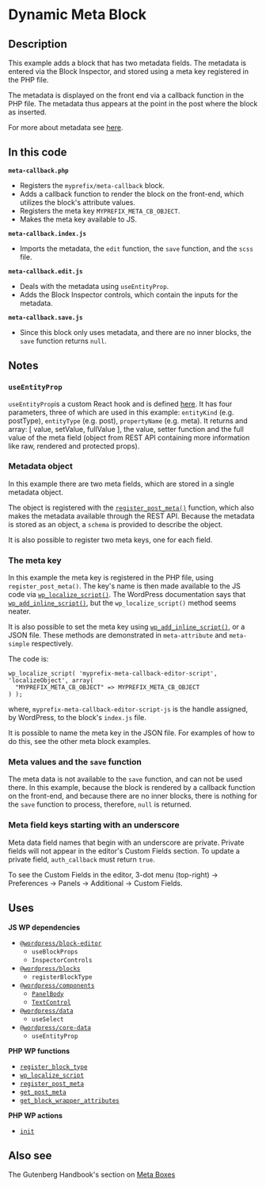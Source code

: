 # Dynamic Meta Block

## Description

This example adds a block that has two metadata fields. The metadata is entered via the Block Inspector, and stored using a meta key registered in the PHP file.

The metadata is displayed on the front end via a callback function in the PHP file. The metadata thus appears at the point in the post where the block as inserted.

For more about metadata see [here]().

## In this code

**`meta-callback.php`**

- Registers the `myprefix/meta-callback` block.
- Adds a callback function to render the block on the front-end, which utilizes the block's attribute values.
- Registers the meta key `MYPREFIX_META_CB_OBJECT`.
- Makes the meta key available to JS.

**`meta-callback.index.js`**

- Imports the metadata, the `edit` function, the `save` function, and the `scss` file.

**`meta-callback.edit.js`**

- Deals with the metadata using `useEntityProp`.
- Adds the Block Inspector controls, which contain the inputs for the metadata.

**`meta-callback.save.js`**

- Since this block only uses metadata, and there are no inner blocks, the `save` function returns `null`.

## Notes

### `useEntityProp`

`useEntityProp`is a custom React hook and is defined [here](https://github.com/WordPress/gutenberg/blob/trunk/packages/core-data/src/entity-provider.js#L85). It has four parameters, three of which are used in this example: `entityKind` (e.g. postType), `entityType` (e.g. post), `propertyName` (e.g. meta). It returns and array: [ value, setValue, fullValue ], the value, setter function and the full value of the meta field (object from REST API containing more information like raw, rendered and protected props).

### Metadata object

In this example there are two meta fields, which are stored in a single metadata object.

The object is registered with the [`register_post_meta()`](https://developer.wordpress.org/reference/functions/register_post_meta/) function, which also makes the metadata available through the REST API. Because the metadata is stored as an object, a `schema` is provided to describe the object.

It is also possible to register two meta keys, one for each field.

### The meta key

In this example the meta key is registered in the PHP file, using `register_post_meta()`. The key's name is then made available to the JS code via [`wp_localize_script()`](https://developer.wordpress.org/reference/functions/wp_localize_script/). The WordPress documentation says that [`wp_add_inline_script()`](https://developer.wordpress.org/reference/functions/wp_add_inline_script/), but the `wp_localize_script()` method seems neater.

It is also possible to set the meta key using [`wp_add_inline_script()`](https://developer.wordpress.org/reference/functions/wp_add_inline_script/), or a JSON file. These methods are demonstrated in `meta-attribute` and `meta-simple` respectively.

The code is:

    wp_localize_script( 'myprefix-meta-callback-editor-script',  'localizeObject', array(
      "MYPREFIX_META_CB_OBJECT" => MYPREFIX_META_CB_OBJECT
    ) );

where, `myprefix-meta-callback-editor-script-js` is the handle assigned, by WordPress, to the block's `index.js` file.

It is possible to name the meta key in the JSON file. For examples of how to do this, see the other meta block examples.

### Meta values and the `save` function

The meta data is not available to the `save` function, and can not be used there. In this example, because the block is rendered by a callback function on the front-end, and because there are no inner blocks, there is nothing for the `save` function to process, therefore, `null` is returned.

### Meta field keys starting with an underscore

Meta data field names that begin with an underscore are private. Private fields will not appear in the editor's Custom Fields section. To update a private field, `auth_callback` must return `true`.

To see the Custom Fields in the editor, 3-dot menu (top-right) -> Preferences -> Panels -> Additional -> Custom Fields.

## Uses

**JS WP dependencies**

- [`@wordpress/block-editor`](https://developer.wordpress.org/block-editor/reference-guides/packages/packages-block-editor/)
  - `useBlockProps`
  - `InspectorControls`
- [`@wordpress/blocks`](https://developer.wordpress.org/block-editor/reference-guides/packages/packages-blocks/)
  - `registerBlockType`
- [`@wordpress/components`](https://developer.wordpress.org/block-editor/reference-guides/components/)
  - [`PanelBody`](https://developer.wordpress.org/block-editor/reference-guides/components/panel/)
  - [`TextControl`](https://developer.wordpress.org/block-editor/reference-guides/components/text-control/)
- [`@wordpress/data`](https://developer.wordpress.org/block-editor/reference-guides/packages/packages-data/)
  - `useSelect`
- [`@wordpress/core-data`](https://developer.wordpress.org/block-editor/reference-guides/packages/packages-core-data/)
  - `useEntityProp`

**PHP WP functions**

- [`register_block_type`](https://developer.wordpress.org/reference/functions/register_block_type/)
- [`wp_localize_script`](https://developer.wordpress.org/reference/functions/wp_localize_script/)
- [`register_post_meta`](https://developer.wordpress.org/reference/functions/register_post_meta/)
- [`get_post_meta`](https://developer.wordpress.org/reference/functions/get_post_meta/)
- [`get_block_wrapper_attributes`](https://developer.wordpress.org/reference/functions/get_block_wrapper_attributes/)

**PHP WP actions**

- [`init`](https://developer.wordpress.org/reference/hooks/init/)

## Also see

The Gutenberg Handbook's section on [Meta Boxes](https://developer.wordpress.org/block-editor/how-to-guides/metabox/)
